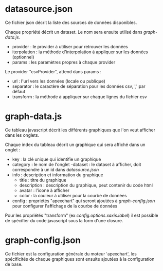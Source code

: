# datasource.json

Ce fichier json décrit la liste des sources de données disponibles.

Chaque propriété décrit un dataset. Le nom sera ensuite utilisé dans *graph-data.js*.

- provider : le provider à utiliser pour retrouver les données
- iterpolation : la méthode d'interpolation à appliquer sur les données (optionnel)
- params : les paramètres propres à chaque provider

Le provider "csvProvider", attend dans params : 

- url : l'url vers les données (locale ou publique)
- separator : le caractère de séparation pour les données csv, ',' par défaut
- transform : la méthode à appliquer sur chaque lignes du fichier csv

# graph-data.js

Ce tableau javascript décrit les différents graphiques que l'on veut afficher dans les onglets.

Chaque index du tableau décrit un graphique qui sera affiché dans un onglet :

- key : la clé unique qui identifie un graphique
- category : le nom de l'onglet
-dataset : le dataset à afficher, doit correspondre à un id dans *datasource.json*
- info : description et information du graphique
	- title : titre du graphique
	- description : description du graphique, peut contenir du code html
	- avatar : l'icone à afficher
	- color : la couleur à utiliser pour la courbe de données
- config : propriétés "apexchart" qui seront ajoutées à *graph-config.json* pour configurer l'affichage de la courbe de données

Pour les propriétés "transform" (ex *config.options.xaxis.label*) il est possible de spécifier du code javascript sous la form d'une closure.

# graph-config.json

Ce fichier est la configuration générale du moteur 'apexchart', les spécificités de chaque graphiques sont ensuite ajoutées à la configuration de base.

